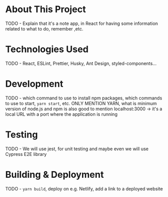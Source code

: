 # About This Project

TODO - Explain that it's a note app, in React for having some information related to what to do, remember ,etc.

# Technologies Used

TODO - React, ESLint, Prettier, Husky, Ant Design, styled-components...

# Development

TODO - which command to use to install npm packages, which commands to use to start, `yarn start`, etc.
ONLY MENTION YARN, what is minimum version of node.js and npm is also good to mention
localhost:3000 -> it's a local URL with a port where the application is running

# Testing

TODO - We will use jest, for unit testing and maybe even we will use Cypress E2E library

# Building & Deployment

TODO - `yarn build`, deploy on e.g. Netlify, add a link to a deployed website
